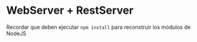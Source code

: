 # WebServer + RestServer

Recordar que deben ejecutar ```npm install``` para reconstruir los módulos de NodeJS